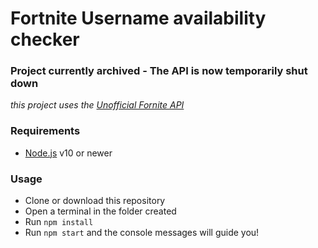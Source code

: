 # Fortnite Username availability checker 

### Project currently archived - The API is now temporarily shut down

*this project uses the [Unofficial Fornite API](https://fortniteapi.com)*

### Requirements
- [Node.js](https://nodejs.org/en) v10 or newer

### Usage
- Clone or download this repository
- Open a terminal in the folder created
- Run `npm install`
- Run `npm start` and the console messages will guide you!
